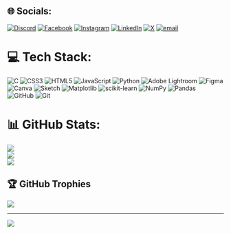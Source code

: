 
## 🌐 Socials:
[![Discord](https://img.shields.io/badge/Discord-%237289DA.svg?logo=discord&logoColor=white)](https://discord.gg/yakshit_ranga) [![Facebook](https://img.shields.io/badge/Facebook-%231877F2.svg?logo=Facebook&logoColor=white)](https://facebook.com/yakshit_ranga) [![Instagram](https://img.shields.io/badge/Instagram-%23E4405F.svg?logo=Instagram&logoColor=white)](https://instagram.com/yakshit_ranga) [![LinkedIn](https://img.shields.io/badge/LinkedIn-%230077B5.svg?logo=linkedin&logoColor=white)](https://linkedin.com/in/yakshit_ranga) [![X](https://img.shields.io/badge/X-black.svg?logo=X&logoColor=white)](https://x.com/yakshit_ranga) [![email](https://img.shields.io/badge/Email-D14836?logo=gmail&logoColor=white)](mailto:yakshit.ranga@gmail.com) 

# 💻 Tech Stack:
![C](https://img.shields.io/badge/c-%2300599C.svg?style=flat&logo=c&logoColor=white) ![CSS3](https://img.shields.io/badge/css3-%231572B6.svg?style=flat&logo=css3&logoColor=white) ![HTML5](https://img.shields.io/badge/html5-%23E34F26.svg?style=flat&logo=html5&logoColor=white) ![JavaScript](https://img.shields.io/badge/javascript-%23323330.svg?style=flat&logo=javascript&logoColor=%23F7DF1E) ![Python](https://img.shields.io/badge/python-3670A0?style=flat&logo=python&logoColor=ffdd54) ![Adobe Lightroom](https://img.shields.io/badge/Adobe%20Lightroom-31A8FF.svg?style=flat&logo=Adobe%20Lightroom&logoColor=white) ![Figma](https://img.shields.io/badge/figma-%23F24E1E.svg?style=flat&logo=figma&logoColor=white) ![Canva](https://img.shields.io/badge/Canva-%2300C4CC.svg?style=flat&logo=Canva&logoColor=white) ![Sketch](https://img.shields.io/badge/Sketch-FFB387?style=flat&logo=sketch&logoColor=black) ![Matplotlib](https://img.shields.io/badge/Matplotlib-%23ffffff.svg?style=flat&logo=Matplotlib&logoColor=black) ![scikit-learn](https://img.shields.io/badge/scikit--learn-%23F7931E.svg?style=flat&logo=scikit-learn&logoColor=white) ![NumPy](https://img.shields.io/badge/numpy-%23013243.svg?style=flat&logo=numpy&logoColor=white) ![Pandas](https://img.shields.io/badge/pandas-%23150458.svg?style=flat&logo=pandas&logoColor=white) ![GitHub](https://img.shields.io/badge/github-%23121011.svg?style=flat&logo=github&logoColor=white) ![Git](https://img.shields.io/badge/git-%23F05033.svg?style=flat&logo=git&logoColor=white)
# 📊 GitHub Stats:
![](https://github-readme-stats.vercel.app/api?username=yakshitranga&theme=codeSTACKr&hide_border=true&include_all_commits=false&count_private=false)<br/>
![](https://nirzak-streak-stats.vercel.app/?user=yakshitranga&theme=codeSTACKr&hide_border=true)<br/>
![](https://github-readme-stats.vercel.app/api/top-langs/?username=yakshitranga&theme=codeSTACKr&hide_border=true&include_all_commits=false&count_private=false&layout=compact)

## 🏆 GitHub Trophies
![](https://github-profile-trophy.vercel.app/?username=yakshitranga&theme=radical&no-frame=false&no-bg=true&margin-w=4)

---
[![](https://visitcount.itsvg.in/api?id=yakshitranga&icon=9&color=12)](https://visitcount.itsvg.in)
